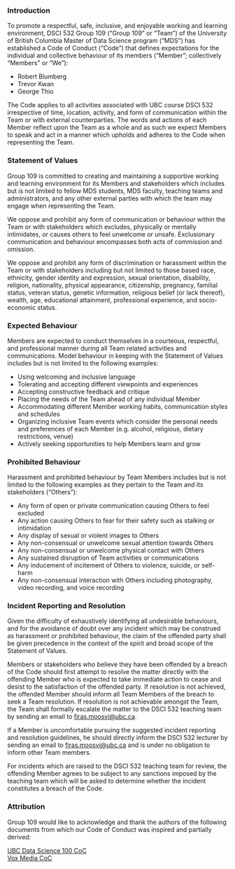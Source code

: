 ### Introduction

To promote a respectful, safe, inclusive, and enjoyable working and learning environment, DSCI 532 Group 109 (“Group 109” or “Team”) of the University of British Columbia Master of Data Science program (“MDS”) has established a Code of Conduct (“Code”) that defines expectations for the individual and collective behaviour of its members (“Member”; collectively “Members” or “We”):

- Robert Blumberg
- Trevor Kwan
- George Thio 

The Code applies to all activities associated with UBC course DSCI 532 irrespective of time, location, activity, and form of communication within the Team or with external counterparties. The words and actions of each Member reflect upon the Team as a whole and as such we expect Members to speak and act in a manner which upholds and adheres to the Code when representing the Team.


### Statement of Values  

Group 109 is committed to creating and maintaining a supportive working and learning environment for its Members and stakeholders which includes but is not limited to fellow MDS students, MDS faculty, teaching teams and administrators, and any other external parties with which the team may engage when representing the Team.  

We oppose and prohibit any form of communication or behaviour within the Team or with stakeholders which excludes, physically or mentally intimidates, or causes others to feel unwelcome or unsafe. Exclusionary communication and behaviour encompasses both acts of commission and omission.  

We oppose and prohibit any form of discrimination or harassment within the Team or with stakeholders including but not limited to those based race, ethnicity, gender identity and expression, sexual orientation, disability, religion, nationality, physical appearance, citizenship, pregnancy, familial status, veteran status, genetic information, religious belief (or lack thereof), wealth, age, educational attainment, professional experience, and socio-economic status.  


### Expected Behaviour  

Members are expected to conduct themselves in a courteous, respectful, and professional manner during all Team related activities and communications. Model behaviour in keeping with the Statement of Values includes but is not limited to the following examples:  

- Using welcoming and inclusive language
- Tolerating and accepting different viewpoints and experiences
- Accepting constructive feedback and critique
- Placing the needs of the Team ahead of any individual Member
- Accommodating different Member working habits, communication styles and schedules 
- Organizing inclusive Team events which consider the personal needs and preferences of each Member (e.g. alcohol, religious, dietary restrictions, venue)
- Actively seeking opportunities to help Members learn and grow  


### Prohibited Behaviour 

Harassment and prohibited behaviour by Team Members includes but is not limited to the following examples as they pertain to the Team and its stakeholders (“Others”):  

- Any form of open or private communication causing Others to feel excluded
- Any action causing Others to fear for their safety such as stalking or intimidation
- Any display of sexual or violent images to Others
- Any non-consensual or unwelcome sexual attention towards Others
- Any non-consensual or unwelcome physical contact with Others
- Any sustained disruption of Team activities or communications
- Any inducement of incitement of Others to violence, suicide, or self-harm
- Any non-consensual interaction with Others including photography, video recording, and voice recording


### Incident Reporting and Resolution

Given the difficulty of exhaustively identifying all undesirable behaviours, and for the avoidance of doubt over any incident which may be construed as harassment or prohibited behaviour, the claim of the offended party shall be given precedence in the context of the spirit and broad scope of the Statement of Values.

Members or stakeholders who believe they have been offended by a breach of the Code should first attempt to resolve the matter directly with the offending Member who is expected to take immediate action to cease and desist to the satisfaction of the offended party. If resolution is not achieved, the offended Member should inform all Team Members of the breach to seek a Team resolution. If resolution is not achievable amongst the Team, the Team shall formally escalate the matter to the DSCI 532 teaching team by sending an email to firas.moosvi@ubc.ca.

If a Member is uncomfortable pursuing the suggested incident reporting and resolution guidelines, he should directly inform the DSCI 532 lecturer by sending an email to firas.moosvi@ubc.ca and is under no obligation to inform other Team members.

For incidents which are raised to the DSCI 532 teaching team for review, the offending Member agrees to be subject to any sanctions imposed by the teaching team which will be asked to determine whether the incident constitutes a breach of the Code.
 
### Attribution

Group 109 would like to acknowledge and thank the authors of the following documents from which our Code of Conduct was inspired and partially derived:

[UBC Data Science 100 CoC](https://github.com/UBC-DSCI/dsci-100/blob/master/CODE_OF_CONDUCT.md)  
[Vox Media CoC](https://code-of-conduct.voxmedia.com/?_ga=1.62865454.308680892.1455143920)